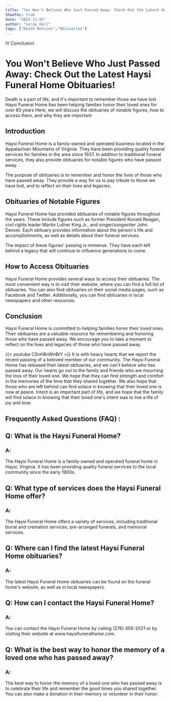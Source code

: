 ```yaml
---
title: "You Won't Believe Who Just Passed Away: Check Out the Latest Haysi Funeral Home Obituaries!"
ShowToc: true 
date: "2022-11-01"
author: "Leroy Hall" 
tags: ["Death Notices","Obituaries"]
---
```

IV Conclusion

# You Won't Believe Who Just Passed Away: Check Out the Latest Haysi Funeral Home Obituaries!

Death is a part of life, and it's important to remember those we have lost Haysi Funeral Home has been helping families honor their loved ones for over 80 years Here, we will discuss the obituaries of notable figures, how to access them, and why they are important 

## Introduction

Haysi Funeral Home is a family-owned and operated business located in the Appalachian Mountains of Virginia. They have been providing quality funeral services for families in the area since 1937. In addition to traditional funeral services, they also provide obituaries for notable figures who have passed away. 

The purpose of obituaries is to remember and honor the lives of those who have passed away. They provide a way for us to pay tribute to those we have lost, and to reflect on their lives and legacies. 

## Obituaries of Notable Figures

Haysi Funeral Home has provided obituaries of notable figures throughout the years. These include figures such as former President Ronald Reagan, civil rights leader Martin Luther King Jr., and singer/songwriter John Denver. Each obituary provides information about the person's life and accomplishments, as well as details about their funeral services. 

The impact of these figures' passing is immense. They have each left behind a legacy that will continue to influence generations to come. 

## How to Access Obituaries

Haysi Funeral Home provides several ways to access their obituaries. The most convenient way is to visit their website, where you can find a full list of obituaries. You can also find obituaries on their social media pages, such as Facebook and Twitter. Additionally, you can find obituaries in local newspapers and other resources. 

## Conclusion

Haysi Funeral Home is committed to helping families honor their loved ones. Their obituaries are a valuable resource for remembering and honoring those who have passed away. We encourage you to take a moment to reflect on the lives and legacies of those who have passed away.

{{< youtube CSnH8nWnBtY >}} 
It is with heavy hearts that we report the recent passing of a beloved member of our community. The Haysi Funeral Home has released their latest obituaries, and we can't believe who has passed away. Our hearts go out to the family and friends who are mourning the loss of their loved one. We hope that they can find strength and comfort in the memories of the time that they shared together. We also hope that those who are left behind can find solace in knowing that their loved one is now at peace. Intent is an important part of life, and we hope that the family will find solace in knowing that their loved one's intent was to live a life of joy and love.

## Frequently Asked Questions (FAQ) :
<h2>Q: What is the Haysi Funeral Home?</h2>

<h3>A:</h3>
The Haysi Funeral Home is a family-owned and operated funeral home in Haysi, Virginia. It has been providing quality funeral services to the local community since the early 1900s. 

<h2>Q: What type of services does the Haysi Funeral Home offer?</h2>

<h3>A:</h3>
The Haysi Funeral Home offers a variety of services, including traditional burial and cremation services, pre-arranged funerals, and memorial services. 

<h2>Q: Where can I find the latest Haysi Funeral Home obituaries?</h2>

<h3>A:</h3>
The latest Haysi Funeral Home obituaries can be found on the funeral home's website, as well as in local newspapers. 

<h2>Q: How can I contact the Haysi Funeral Home?</h2>

<h3>A:</h3>
You can contact the Haysi Funeral Home by calling (276) 456-2021 or by visiting their website at www.haysifuneralhome.com. 

<h2>Q: What is the best way to honor the memory of a loved one who has passed away?</h2>

<h3>A:</h3>
The best way to honor the memory of a loved one who has passed away is to celebrate their life and remember the good times you shared together. You can also make a donation in their memory or volunteer in their honor.




